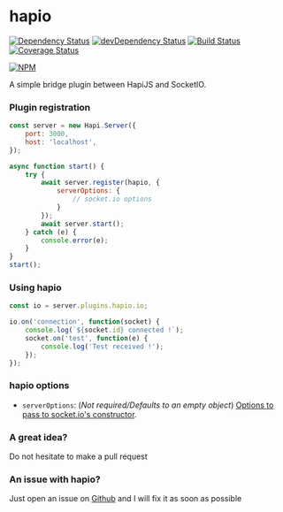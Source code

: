 hapio
=====

[![Dependency Status](https://david-dm.org/Caligone/hapio.svg)](https://david-dm.org/Caligone/hapio)
[![devDependency Status](https://david-dm.org/Caligone/hapio/dev-status.svg)](https://david-dm.org/Caligone/hapio#info=devDependencies)
[![Build Status](https://travis-ci.org/Caligone/hapio.svg?branch=master)](https://travis-ci.org/Caligone/hapio)
[![Coverage Status](https://coveralls.io/repos/Caligone/hapio/badge.svg?branch=master)](https://coveralls.io/r/Caligone/hapio?branch=master)

[![NPM](https://nodei.co/npm/hapio.png)](https://nodei.co/npm/hapio)

A simple bridge plugin between HapiJS and SocketIO.

### Plugin registration

```js
const server = new Hapi.Server({
    port: 3000,
    host: 'localhost',
});

async function start() {
    try {
        await server.register(hapio, {
            serverOptions: {
                // socket.io options
            }
        });
        await server.start();
    } catch (e) {
        console.error(e);
    }
}
start();
 ```

### Using hapio

```js
const io = server.plugins.hapio.io;

io.on('connection', function(socket) {
    console.log(`${socket.id} connected !`);
    socket.on('test', function(e) {
        console.log('Test received !');
    });
});
 ```


### hapio options

 * `serverOptions`: (*Not required/Defaults to an empty object*) [Options to pass to socket.io's constructor](https://socket.io/docs/server-api/#new-server-httpserver-options).


### A great idea?

Do not hesitate to make a pull request

### An issue with hapio?

Just open an issue on [Github](https://github.com/Caligone/hapio/issues) and I will fix it as soon as possible

